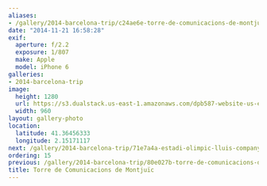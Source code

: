 ```yaml
---
aliases:
- /gallery/2014-barcelona-trip/c24ae6e-torre-de-comunicacions-de-montjuic.html
date: "2014-11-21 16:58:28"
exif:
  aperture: f/2.2
  exposure: 1/807
  make: Apple
  model: iPhone 6
galleries:
- 2014-barcelona-trip
image:
  height: 1280
  url: https://s3.dualstack.us-east-1.amazonaws.com/dpb587-website-us-east-1/asset/gallery/2014-barcelona-trip/c24ae6e-torre-de-comunicacions-de-montjuic~1280.jpg
  width: 960
layout: gallery-photo
location:
  latitude: 41.36456333
  longitude: 2.15171117
next: /gallery/2014-barcelona-trip/71e7a4a-estadi-olimpic-lluis-companys
ordering: 15
previous: /gallery/2014-barcelona-trip/80e027b-torre-de-comunicacions-de-montjuic
title: Torre de Comunicacions de Montjuïc
---
```

